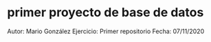 # primer proyecto de base de datos
Autor: Mario González
Ejercicio: Primer repositorio
Fecha: 07/11/2020
